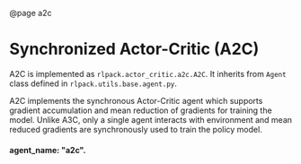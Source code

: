 @page a2c
# Synchronized Actor-Critic (A2C)

A2C is implemented as `rlpack.actor_critic.a2c.A2C`. It inherits from
`Agent` class defined in `rlpack.utils.base.agent.py`.

A2C implements the synchronous Actor-Critic agent which supports gradient accumulation and mean reduction 
of gradients for training the model. Unlike A3C, only a single agent interacts with environment and mean reduced 
gradients are synchronously used to train the policy model.

#### agent_name: "a2c".
